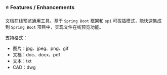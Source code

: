 ### ⭐️ Features / Enhancements

文档在线预览通用工具。基于 `Spring Boot` 框架和 `spi` 可拔插模式，能快速集成到 `Spring Boot` 项目中，实现文件在线预览功能。

支持格式：
- 图片：jpg、jpeg、png、gif
- 文档：doc、docx、pdf
- 文本：txt
- CAD：dwg